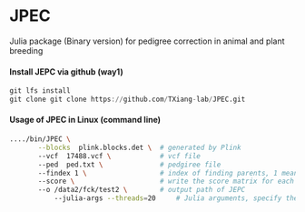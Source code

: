 # JPEC
Julia package (Binary version) for pedigree correction in animal and plant breeding


#### Install JEPC via github (way1)
```Julia
git lfs install
git clone git clone https://github.com/TXiang-lab/JPEC.git
```

#### Usage of JPEC in Linux (command line)
```Bash
..../bin/JPEC \
	   --blocks  plink.blocks.det \  # generated by Plink
	   --vcf  17488.vcf \            # vcf file
	   --ped  ped.txt \              # pedgiree file
	   --findex 1 \                  # index of finding parents, 1 means only find father, 2 means only find Mother, 3 means both find father and mother
	   --score \                     # write the score matrix for each comparsion between offspring and parents   
	   --o /data2/fck/test2 \        # output path of JEPC
           --julia-args --threads=20     # Julia arguments, specify the number of threads used in JPEC
```
